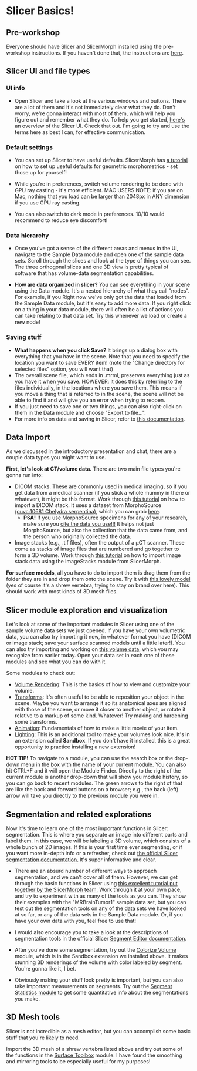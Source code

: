 # Slicer Basics!

## Pre-workshop

Everyone should have Slicer and SlicerMorph installed using the pre-workshop instructions. If you haven't done that, the instructions are [here](https://github.com/scutisorex/SlicerWorkshop-07-2024/blob/81fc53fb00738872028daacf6fdbd6bbfc733abb/pretraining-setup.md).

## Slicer UI and file types

### UI info

- Open Slicer and take a look at the various windows and buttons. There are a lot of them and it's not immediately clear what they do. Don't worry, we're gonna interact with most of them, which will help you figure out and remember what they do. To help you get started, [here's](https://slicer.readthedocs.io/en/latest/user_guide/user_interface.html) an overview of the Slicer UI. Check that out. I'm going to try and use the terms here as best I can, for effective communication.

### Default settings

- You can set up Slicer to have useful defaults. SlicerMorph has [a tutorial](https://github.com/SlicerMorph/Tutorials/tree/main/MorphPrefs) on how to set up useful defaults for geometric morphometrics - set those up for yourself! 

- While you're in preferences, switch volume rendering to be done with GPU ray casting - it's more efficient. MAC USERS NOTE: if you are on Mac, nothing that you load can be larger than 2048px in ANY dimension if you use GPU ray casting.

- You can also switch to dark mode in preferences. 10/10 would recommend to reduce eye discomfort!

### Data hierarchy

- Once you've got a sense of the different areas and menus in the UI, navigate to the Sample Data module and open one of the sample data sets. Scroll through the slices and look at the type of things you can see. The three orthogonal slices and one 3D view is pretty typical of software that has volume-data segmentation capabilities.

- **How are data organized in slicer?** You can see everything in your scene using the Data module. It's a nested hierarchy of what they call "nodes". For example, if you Right now we've only got the data that loaded from the Sample Data module, but it's easy to add more data. If you right click on a thing in your data module, there will often be a list of actions you can take relating to that data set. Try this whenever we load or create a new node!

### Saving stuff

- **What happens when you click Save?** It brings up a dialog box with everything that you have in the scene. Note that you need to specify the location you want to save EVERY item! (note the "Change directory for selected files" option, you will want that)
- The overall scene file, which ends in .mrml, preserves everything just as you have it when you save. HOWEVER: it does this by referring to the files individually, in the locations where you save them. This means if you move a thing that is referred to in the scene, the scene will not be able to find it and will give you an error when trying to reopen.
- If you just need to save one or two things, you can also right-click on them in the Data module and choose "Export to file...".
- For more info on data and saving in Slicer, refer to [this documentation](https://slicer.readthedocs.io/en/latest/user_guide/data_loading_and_saving.html).

## Data Import

As we discussed in the introductory presentation and chat, there are a couple data types you might want to use. 

**First, let's look at CT/volume data.** There are two main file types you're gonna run into:
- DICOM stacks. These are commonly used in medical imaging, so if you get data from a medical scanner (if you stick a whole mummy in there or whatever), it might be this format. Work through [this tutorial](https://github.com/SlicerMorph/Spr_2021/blob/main/Day_1/DICOM/DICOM.md) on how to import a DICOM stack. It uses a dataset from MorphoSource [(ouvc:10681 Chelydra serpentina)](https://www.morphosource.org/concern/biological_specimens/000S22699), which you can grab [here](https://drive.google.com/file/d/1s9qtpCGheXVr1I85jxA-MedDwAEucE8Q/view?usp=sharing).
    - **PSA!** If you use MorphoSource specimens for any of your research, make sure you [cite  the data you use!!!](https://www.morphosource.org/assets/ms_usage_std_comm_no_rearc_any_3d_limited-6825f6b0844a909f36f31f4b49aacf473a24694ff229c55b19c1cb5b2fe60f01.pdf) It helps not just MorphoSource, but also the collection that the data came from, and the person who originally collected the data.  
- Image stacks (e.g., .tif files), often the output of a µCT scanner. These come as stacks of 
image files that are numbered and go together to form a 3D volume. Work through [this tutorial](https://github.com/SlicerMorph/Tutorials/tree/main/ImageStacks) on how to import image stack data using the ImageStacks module from SlicerMorph. 

**For surface models**, all you have to do to import them is drag them from the folder they are in and drop them onto the scene. Try it with [this lovely model](https://drive.google.com/file/d/1LQpqLJrYLynA_R57GpuwFZbuWPrSVvwb/view?usp=drive_link) (yes of course it's a shrew vertebra, trying to stay on brand over here). This should work with most kinds of 3D mesh files. 

## Slicer module exploration and visualization

Let's look at some of the important modules in Slicer using one of the sample volume data sets we just opened. If you have your own volumetric data, you can also try importing it now, in whatever format you have (DICOM or image stack; save your surface scanned models until a little later!). You can also try importing and working on [this volume data](https://drive.google.com/file/d/1LLCsZEND9LMf83WInAXXjp7WM_6t5HRd/view?usp=sharing), which you may recognize from earlier today. Open your data set in each one of these modules and see what you can do with it. 
 
Some modules to check out:
- [Volume Rendering](https://github.com/SlicerMorph/Spr_2021/blob/main/Day_2/VolumeRendering/VolumeRendering.md): This is the basics of how to view and customize your volume.
- [Transforms](https://slicer.readthedocs.io/en/latest/user_guide/modules/transforms.html): It's often useful to be able to reposition your object in the scene. Maybe you want to arrange it so its anatomical axes are aligned with those of the scene, or move it closer to another object, or rotate it relative to a markup of some kind. Whatever! Try making and hardening some transforms.
- [Animation](https://github.com/SlicerMorph/Spr_2021/blob/main/Day_2/SlicerAnimator/SlicerAnimator.md): Fundamentals of how to make a little movie of your item.
- [Lighting](https://github.com/SlicerMorph/Spr_2021/blob/main/Day_2/Lighting/Lights.md): This is an additional tool to make your volumes look nice. It's in an extension called **Sandbox**. If you don't have it installed, this is a great opportunity to practice installing a new extension!

**HOT TIP!** To navigate to a module, you can use the search box or the drop-down menu in the box with the name of your current module. You can also hit CTRL+F and it will open the Module Finder. Directly to the right of the current module is another drop-down that will show you module history, so you can go back to recent modules. The green arrows to the right of that are like the back and forward buttons on a browser; e.g., the back (left) arrow will take you directly to the previous module you were in.

## Segmentation and related explorations

Now it's time to learn one of the most important functions in Slicer: segmentation. This is where you separate an image into different parts and label them. In this case, we will be labeling a 3D volume, which consists of a whole bunch of 2D images. If this is your first time ever segmenting, or if you want more in-depth info or a refresher, check out [the official Slicer segmentation documentation.](https://slicer.readthedocs.io/en/latest/user_guide/image_segmentation.html) It's super informative and clear.

- There are an absurd number of different ways to approach segmentation, and we can't cover all of them. However, we can get through the basic functions in Slicer using [this excellent tutorial put together by the SlicerMorph team.](https://github.com/SlicerMorph/Tutorials/tree/main/Segmentation) Work through it at your own pace, and try to experiment with as many of the tools as you can. They show their examples with the "MRBrainTumor1" sample data set, but you can test out the segmentation tools on any of the data sets we have looked at so far, or any of the data sets in the Sample Data module. Or, if you have your own data with you, feel free to use that!

- I would also encourage you to take a look at the descriptions of segmentation tools in the official Slicer [Segment Editor documentation](https://slicer.readthedocs.io/en/latest/user_guide/modules/segmenteditor.html).

- After you've done some segmentation, try out the [Colorize Volume](https://github.com/SlicerMorph/Tutorials/tree/main/ColorizeVolume) module, which is in the Sandbox extension we installed above. It makes stunning 3D renderings of the volume with color labeled by segment. You're gonna like it, I bet. 

- Obviously making your stuff look pretty is important, but you can also take important measurements on segments. Try out the [Segment Statistics module](https://slicer.readthedocs.io/en/latest/user_guide/modules/segmentstatistics.html) to get some quantitative info about the segmentations you make.

## 3D Mesh tools

Slicer is not incredible as a mesh editor, but you can accomplish some basic stuff that you're likely to need. 

Import the 3D mesh of a shrew vertebra listed above and try out some of the functions in the [Surface Toolbox](https://slicer.readthedocs.io/en/latest/user_guide/modules/surfacetoolbox.html) module. I have found the smoothing and mirroring tools to be especially useful for my purposes!